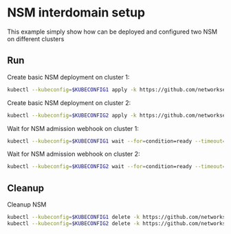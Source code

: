 # NSM interdomain setup


This example simply show how can be deployed and configured two NSM on different clusters

## Run

Create basic NSM deployment on cluster 1:

```bash
kubectl --kubeconfig=$KUBECONFIG1 apply -k https://github.com/networkservicemesh/deployments-k8s/examples/interdomain/nsm/cluster1?ref=acb73db682dcd35c80c149d1c11b3c5c5c54601b
```

Create basic NSM deployment on cluster 2:

```bash
kubectl --kubeconfig=$KUBECONFIG2 apply -k https://github.com/networkservicemesh/deployments-k8s/examples/interdomain/nsm/cluster2?ref=acb73db682dcd35c80c149d1c11b3c5c5c54601b
```

Wait for NSM admission webhook on cluster 1:

```bash
kubectl --kubeconfig=$KUBECONFIG1 wait --for=condition=ready --timeout=1m pod -n nsm-system -l app=admission-webhook-k8s
```

Wait for NSM admission webhook on cluster 2:

```bash
kubectl --kubeconfig=$KUBECONFIG2 wait --for=condition=ready --timeout=1m pod -n nsm-system -l app=admission-webhook-k8s
```

## Cleanup

Cleanup NSM
```bash
kubectl --kubeconfig=$KUBECONFIG1 delete -k https://github.com/networkservicemesh/deployments-k8s/examples/interdomain/nsm/cluster1?ref=acb73db682dcd35c80c149d1c11b3c5c5c54601b
kubectl --kubeconfig=$KUBECONFIG2 delete -k https://github.com/networkservicemesh/deployments-k8s/examples/interdomain/nsm/cluster2?ref=acb73db682dcd35c80c149d1c11b3c5c5c54601b
```
